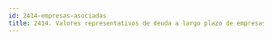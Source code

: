 ```yaml
---
id: 2414-empresas-asociadas
title: 2414. Valores representativos de deuda a largo plazo de empresas asociadas
---
```

